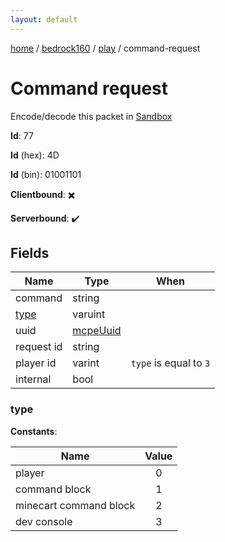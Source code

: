 ```yaml
---
layout: default
---
```


[home](/)  /  [bedrock160](/protocol/bedrock160)  /  [play](/protocol/bedrock160/play)  /  command-request

# Command request

Encode/decode this packet in [Sandbox](../../../sandbox/bedrock160#play.command_request)

**Id**: 77

**Id** (hex): 4D

**Id** (bin): 01001101

**Clientbound**: ✖️

**Serverbound**: ✔️

## Fields

Name | Type | When
---|---|:---:
command | string | 
[type](#type) | varuint | 
uuid | [mcpeUuid](/protocol/bedrock160/types/mcpe-uuid) | 
request id | string | 
player id | varint | <code>type</code> is equal to <code>3</code>
internal | bool | 

### type

**Constants**:

Name | Value
---|:---:
player | 0
command block | 1
minecart command block | 2
dev console | 3
